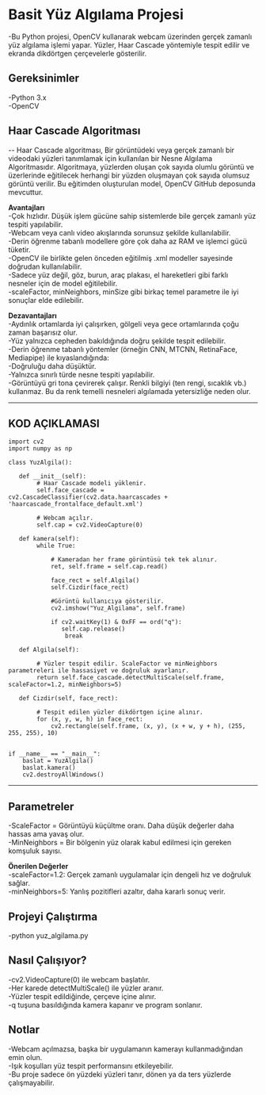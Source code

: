 # Basit Yüz Algılama Projesi  
-Bu Python projesi, OpenCV kullanarak webcam üzerinden gerçek zamanlı yüz algılama işlemi yapar. Yüzler, Haar Cascade yöntemiyle tespit edilir ve ekranda dikdörtgen çerçevelerle gösterilir.  


## Gereksinimler  
-Python 3.x  
-OpenCV  

## Haar Cascade Algoritması  
--
Haar Cascade algoritması, Bir görüntüdeki veya gerçek zamanlı bir 
videodaki yüzleri tanımlamak için kullanılan bir Nesne Algılama 
Algoritmasıdır. Algoritmaya, yüzlerden oluşan çok sayıda olumlu görüntü ve 
üzerlerinde eğitilecek herhangi bir yüzden oluşmayan çok sayıda olumsuz 
görüntü verilir. Bu eğitimden oluşturulan model, OpenCV GitHub 
deposunda mevcuttur.  

**Avantajları**  
-Çok hızlıdır. Düşük işlem gücüne sahip sistemlerde bile gerçek zamanlı yüz tespiti yapılabilir.  
-Webcam veya canlı video akışlarında sorunsuz şekilde kullanılabilir.  
-Derin öğrenme tabanlı modellere göre çok daha az RAM ve işlemci gücü tüketir.  
-OpenCV ile birlikte gelen önceden eğitilmiş .xml modeller sayesinde doğrudan kullanılabilir.  
-Sadece yüz değil, göz, burun, araç plakası, el hareketleri gibi farklı nesneler için de model eğitilebilir.  
-scaleFactor, minNeighbors, minSize gibi birkaç temel parametre ile iyi sonuçlar elde edilebilir.  

**Dezavantajları**  
-Aydınlık ortamlarda iyi çalışırken, gölgeli veya gece ortamlarında çoğu zaman başarısız olur.  
-Yüz yalnızca cepheden bakıldığında doğru şekilde tespit edilebilir.  
-Derin öğrenme tabanlı yöntemler (örneğin CNN, MTCNN, RetinaFace, Mediapipe) ile kıyaslandığında:  
    -Doğruluğu daha düşüktür.  
    -Yalnızca sınırlı türde nesne tespiti yapılabilir.  
-Görüntüyü gri tona çevirerek çalışır. Renkli bilgiyi (ten rengi, sıcaklık vb.) kullanmaz. Bu da renk temelli nesneleri algılamada yetersizliğe neden olur.
    
----------------------------------------------------------------------------------------------------------------------------------------

## KOD AÇIKLAMASI  
```
import cv2
import numpy as np

class YuzAlgila():

   def __init__(self):
        # Haar Cascade modeli yüklenir.
        self.face_cascade = cv2.CascadeClassifier(cv2.data.haarcascades + 'haarcascade_frontalface_default.xml')  

        # Webcam açılır.
        self.cap = cv2.VideoCapture(0)

   def kamera(self):
        while True:
            
            # Kameradan her frame görüntüsü tek tek alınır.
            ret, self.frame = self.cap.read()

            face_rect = self.Algila()
            self.Cizdir(face_rect)

            #Görüntü kullanıcıya gösterilir.
            cv2.imshow("Yuz_Algilama", self.frame)

            if cv2.waitKey(1) & 0xFF == ord("q"):
               self.cap.release()
                break
    
   def Algila(self):
        
        # Yüzler tespit edilir. ScaleFactor ve minNeighbors parametreleri ile hassasiyet ve doğruluk ayarlanır.
        return self.face_cascade.detectMultiScale(self.frame, scaleFactor=1.2, minNeighbors=5)

   def Cizdir(self, face_rect):

        # Tespit edilen yüzler dikdörtgen içine alınır.
        for (x, y, w, h) in face_rect:
            cv2.rectangle(self.frame, (x, y), (x + w, y + h), (255, 255, 255), 10)


if __name__ == "__main__":
    baslat = YuzAlgila()
    baslat.kamera()
    cv2.destroyAllWindows()
```
----------------------------------------------------------------------------------------------------------------------------------------

## Parametreler
-ScaleFactor = Görüntüyü küçültme oranı. Daha düşük değerler daha hassas ama yavaş olur.  
-MinNeighbors = Bir bölgenin yüz olarak kabul edilmesi için gereken komşuluk sayısı.  

**Önerilen Değerler**  
-scaleFactor=1.2: Gerçek zamanlı uygulamalar için dengeli hız ve doğruluk sağlar.  
-minNeighbors=5: Yanlış pozitifleri azaltır, daha kararlı sonuç verir.

## Projeyi Çalıştırma  
-python yuz_algilama.py
 
## Nasıl Çalışıyor?   
-cv2.VideoCapture(0) ile webcam başlatılır.  
-Her karede detectMultiScale() ile yüzler aranır.  
-Yüzler tespit edildiğinde, çerçeve içine alınır.  
-q tuşuna basıldığında kamera kapanır ve program sonlanır.  

## Notlar  
-Webcam açılmazsa, başka bir uygulamanın kamerayı kullanmadığından emin olun.  
-Işık koşulları yüz tespit performansını etkileyebilir.  
-Bu proje sadece ön yüzdeki yüzleri tanır, dönen ya da ters yüzlerde çalışmayabilir.  


